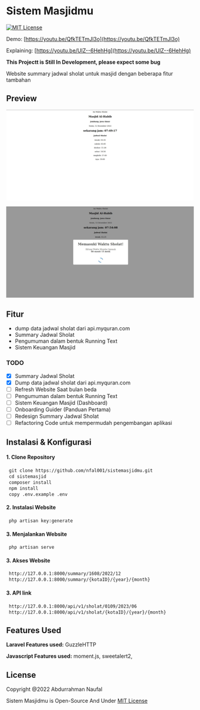 # Sistem Masjidmu

[![MIT License](https://img.shields.io/badge/License-MIT-green.svg)](https://choosealicense.com/licenses/mit/)

Demo: [https://youtu.be/QfkTETmJl3o](https://youtu.be/QfkTETmJl3o)

Explaining: [https://youtu.be/UlZ--6HehHg](https://youtu.be/UlZ--6HehHg)

**This Projectt is Still In Development, please expect some bug**

Website summary jadwal sholat untuk masjid dengan beberapa fitur tambahan

## Preview

![App Screenshot](https://raw.githubusercontent.com/nfal001/sistemasjidmu/master/.github/SS.jpg)

![App Screenshot1](https://raw.githubusercontent.com/nfal001/sistemasjidmu/master/.github/SS__40.jpg)

## Fitur

-   dump data jadwal sholat dari api.myquran.com
-   Summary Jadwal Sholat
-   Pengumuman dalam bentuk Running Text
-   Sistem Keuangan Masjid

### TODO

-   [x] Summary Jadwal Sholat
-   [x] Dump data jadwal sholat dari api.myquran.com
-   [ ] Refresh Website Saat bulan beda
-   [ ] Pengumuman dalam bentuk Running Text
-   [ ] Sistem Keuangan Masjid (Dashboard)
-   [ ] Onboarding Guider (Panduan Pertama)
-   [ ] Redesign Summary Jadwal Sholat
-   [ ] Refactoring Code untuk mempermudah pengembangan aplikasi

## Instalasi & Konfigurasi

#### 1. Clone Repository

```
 git clone https://github.com/nfal001/sistemasjidmu.git
 cd sistemasjid
 composer install
 npm install
 copy .env.example .env
```

#### 2. Instalasi Website

```
 php artisan key:generate
```

#### 3. Menjalankan Website

```
 php artisan serve
```

#### 3. Akses Website

```
 http://127.0.0.1:8000/summary/1608/2022/12
 http://127.0.0.1:8000/summary/{kotaID}/{year}/{month}
```

#### 3. API link

```
 http://127.0.0.1:8000/api/v1/sholat/0109/2023/06
 http://127.0.0.1:8000/api/v1/sholat/{kotaID}/{year}/{month}
```

## Features Used

**Laravel Features used:** GuzzleHTTP

**Javascript Features used:** moment.js, sweetalert2,

## License

Copyright @2022 Abdurrahman Naufal

Sistem Masjidmu is Open-Source And Under [MIT License](https://choosealicense.com/licenses/mit/)
